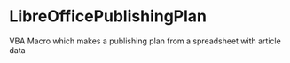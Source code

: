 # LibreOfficePublishingPlan
VBA Macro which makes a publishing plan from a spreadsheet with article data
